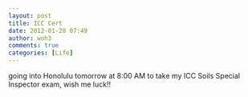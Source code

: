 ```yaml
---
layout: post
title: ICC Cert
date: 2012-01-28 07:49
author: woh3
comments: true
categories: [Life]
---
```

going into Honolulu tomorrow at 8:00 AM to take my ICC Soils Special Inspector exam, wish me luck!!
